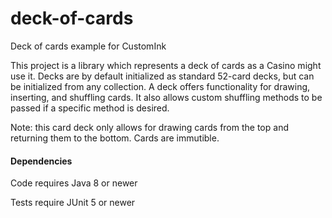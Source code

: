 # deck-of-cards
Deck of cards example for CustomInk

This project is a library which represents a deck of cards as a Casino might use it. Decks are by default initialized as standard 52-card decks, but can be initialized from any collection. A deck offers functionality for drawing, inserting, and shuffling cards. It also allows custom shuffling methods to be passed if a specific method is desired.

Note: this card deck only allows for drawing cards from the top and returning them to the bottom. Cards are immutible.

#### Dependencies

Code requires Java 8 or newer

Tests require JUnit 5 or newer
